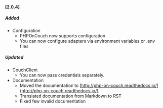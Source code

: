 #### [2.0.4]
##### Added
 - Configuration
    + PHPOnCouch now supports configuration
    + You can now configure adapters via environment variables or .env files

##### Updated
 - CouchClient
    - You can now pass credentials separately.
 - Documentation
    - Moved the documentation to [http://php-on-couch.readthedocs.io/](http://php-on-couch.readthedocs.io/)
    - Translated documentation from Markdown to RST
    - Fixed few invalid documentation